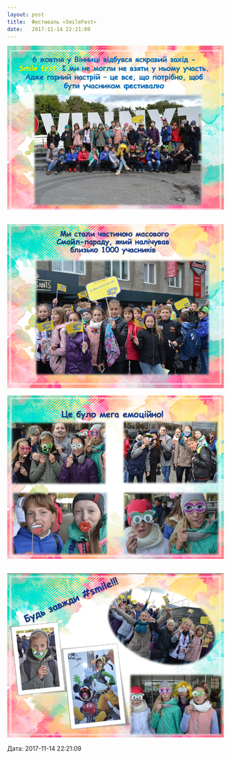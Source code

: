 ```yaml
---
layout: post
title:  Фестиваль «SmileFest»
date:   2017-11-14 22:21:09
---
```

![](/assets/tiger-1510690732.png)

 ![](/assets/tiger-1510690755.png)

![](/assets/tiger-1510690781.png)

 ![](/assets/tiger-1510690852.png)

  
Дата: 2017-11-14 22:21:09